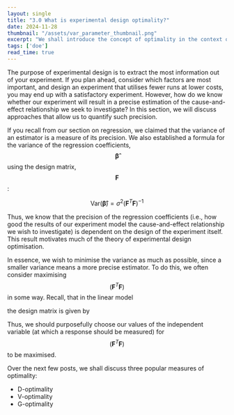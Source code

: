 ```yaml
---
layout: single
title: "3.0 What is experimental design optimality?"
date: 2024-11-28
thumbnail: "/assets/var_parameter_thumbnail.png"
excerpt: "We shall introduce the concept of optimality in the context of experimental design and discuss its importance."
tags: ['doe']
read_time: true
---
```

<script src="https://polyfill.io/v3/polyfill.min.js?features=es6"></script>
<script id="MathJax-script" async src="https://cdn.jsdelivr.net/npm/mathjax@3/es5/tex-mml-chtml.js"></script>
<script type="text/javascript" async
  src="https://cdnjs.cloudflare.com/ajax/libs/mathjax/2.7.7/MathJax.js?config=TeX-MML-AM_CHTML">
</script>

The purpose of experimental design is to extract the most information out of your experiment. If you plan ahead, consider which factors are most important, and design an experiment that utilises fewer runs at lower costs, you may end up with a satisfactory experiment. However, how do we know whether our experiment will result in a precise estimation of the cause-and-effect relationship we seek to investigate? In this section, we will discuss approaches that allow us to quantify such precision.

If you recall from our section on regression, we claimed that the variance of an estimator is a measure of its precision. We also established a formula for the variance of the regression coefficients, $$\boldsymbol{\hat{\beta}}$$ using the design matrix, $$\mathbf{F}$$:

$$
\text{Var}(\boldsymbol{\hat{\beta}}) = \sigma^2 \left(\mathbf{F}^T \mathbf{F}\right)^{-1}
$$

Thus, we know that the precision of the regression coefficients (i.e., how good the results of our experiment model the cause-and-effect relationship we wish to investigate) is dependent on the design of the experiment itself. This result motivates much of the theory of experimental design optimisation.

In essence, we wish to minimise the variance as much as possible, since a smaller variance means a more precise estimator. To do this, we often consider maximising $$\left(\mathbf{F}^T \mathbf{F}\right)$$ in some way. Recall, that in the linear model


the design matrix is given by


Thus, we should purposefully choose our values of the independent variable (at which a response should be measured) for $$\left(\mathbf{F}^T \mathbf{F}\right)$$ to be maximised.

Over the next few posts, we shall discuss three popular measures of optimality:

- D-optimality
- V-optimality
- G-optimality
